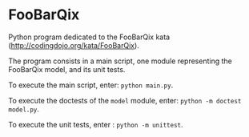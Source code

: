 # FooBarQix
Python program dedicated to the FooBarQix kata (http://codingdojo.org/kata/FooBarQix).

The program consists in a main script, one module representing the FooBarQix model, and its unit tests.

To execute the main script, enter: `python main.py`.

To execute the doctests of the `model` module, enter: `python -m doctest model.py`.

To execute the unit tests, enter : `python -m unittest`.